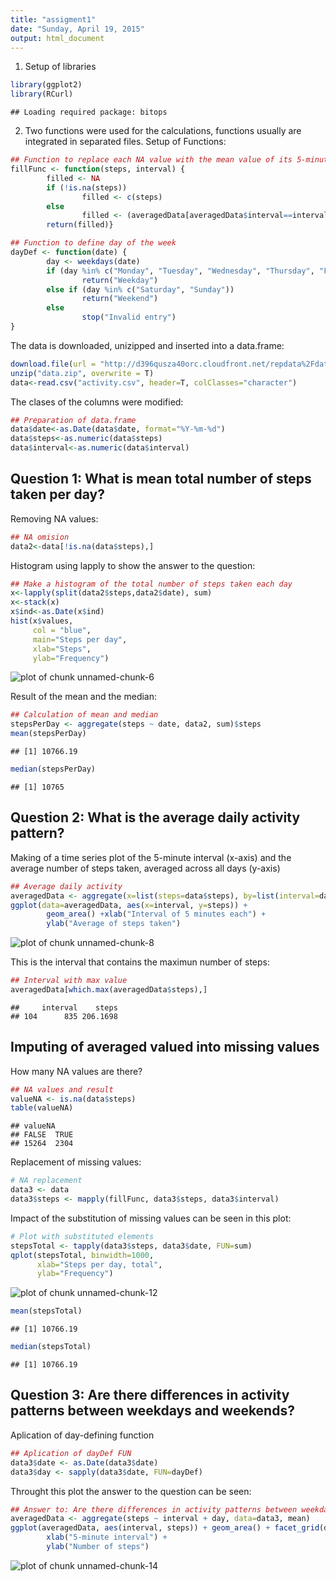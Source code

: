 ```yaml
---
title: "assigment1"
date: "Sunday, April 19, 2015"
output: html_document
---
```


1. Setup of libraries  


```r
library(ggplot2)
library(RCurl)
```

```
## Loading required package: bitops
```

2. Two functions were used for the calculations, functions usually are integrated in separated files.
Setup of Functions:  


```r
## Function to replace each NA value with the mean value of its 5-minute interval
fillFunc <- function(steps, interval) {
        filled <- NA
        if (!is.na(steps))
                filled <- c(steps)
        else
                filled <- (averagedData[averagedData$interval==interval, "steps"])
        return(filled)}

## Function to define day of the week
dayDef <- function(date) {
        day <- weekdays(date)
        if (day %in% c("Monday", "Tuesday", "Wednesday", "Thursday", "Friday"))
                return("Weekday")
        else if (day %in% c("Saturday", "Sunday"))
                return("Weekend")
        else
                stop("Invalid entry")
}
```

The data is downloaded, unizipped and inserted into a data.frame:


```r
download.file(url = "http://d396qusza40orc.cloudfront.net/repdata%2Fdata%2Factivity.zip", destfile = "data.zip",mode = "wb")
unzip("data.zip", overwrite = T)
data<-read.csv("activity.csv", header=T, colClasses="character")
```

The clases of the columns were modified:


```r
## Preparation of data.frame
data$date<-as.Date(data$date, format="%Y-%m-%d")
data$steps<-as.numeric(data$steps)
data$interval<-as.numeric(data$interval)
```

## Question 1: What is mean total number of steps taken per day?

Removing NA values:


```r
## NA omision
data2<-data[!is.na(data$steps),]
```

Histogram using lapply to show the answer to the question:


```r
## Make a histogram of the total number of steps taken each day
x<-lapply(split(data2$steps,data2$date), sum)
x<-stack(x)
x$ind<-as.Date(x$ind)
hist(x$values,
     col = "blue", 
     main="Steps per day", 
     xlab="Steps", 
     ylab="Frequency")
```

![plot of chunk unnamed-chunk-6](figure/unnamed-chunk-6-1.png) 

Result of the mean and the median:


```r
## Calculation of mean and median 
stepsPerDay <- aggregate(steps ~ date, data2, sum)$steps
mean(stepsPerDay)
```

```
## [1] 10766.19
```

```r
median(stepsPerDay)
```

```
## [1] 10765
```

## Question 2: What is the average daily activity pattern?

Making of a time series plot of the 5-minute interval (x-axis) and the average number of steps taken, averaged across all days (y-axis)


```r
## Average daily activity 
averagedData <- aggregate(x=list(steps=data$steps), by=list(interval=data$interval),FUN=mean, na.rm=TRUE)
ggplot(data=averagedData, aes(x=interval, y=steps)) + 
        geom_area() +xlab("Interval of 5 minutes each") +
        ylab("Average of steps taken") 
```

![plot of chunk unnamed-chunk-8](figure/unnamed-chunk-8-1.png) 

This is the interval that contains the maximun number of steps:


```r
## Interval with max value
averagedData[which.max(averagedData$steps),]
```

```
##     interval    steps
## 104      835 206.1698
```

## Imputing of averaged valued into missing values

How many NA values are there?


```r
## NA values and result
valueNA <- is.na(data$steps)
table(valueNA)
```

```
## valueNA
## FALSE  TRUE 
## 15264  2304
```

Replacement of missing values:


```r
# NA replacement
data3 <- data
data3$steps <- mapply(fillFunc, data3$steps, data3$interval)
```

Impact of the substitution of missing values can be seen in this plot:


```r
# Plot with substituted elements
stepsTotal <- tapply(data3$steps, data3$date, FUN=sum)
qplot(stepsTotal, binwidth=1000, 
      xlab="Steps per day, total", 
      ylab="Frequency")
```

![plot of chunk unnamed-chunk-12](figure/unnamed-chunk-12-1.png) 

```r
mean(stepsTotal)
```

```
## [1] 10766.19
```

```r
median(stepsTotal)
```

```
## [1] 10766.19
```

## Question 3: Are there differences in activity patterns between weekdays and weekends?

Aplication of day-defining function


```r
## Aplication of dayDef FUN
data3$date <- as.Date(data3$date)
data3$day <- sapply(data3$date, FUN=dayDef)
```

Throught this plot the answer to the question can be seen:


```r
## Answer to: Are there differences in activity patterns between weekdays and weekends?
averagedData <- aggregate(steps ~ interval + day, data=data3, mean)
ggplot(averagedData, aes(interval, steps)) + geom_area() + facet_grid(day ~ .) + 
        xlab("5-minute interval") + 
        ylab("Number of steps")
```

![plot of chunk unnamed-chunk-14](figure/unnamed-chunk-14-1.png) 
